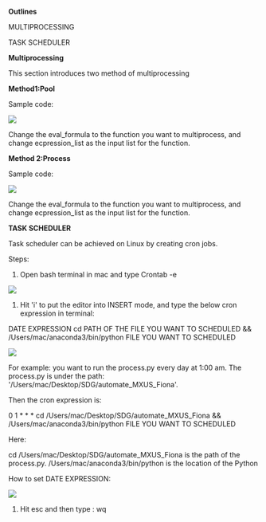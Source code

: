 **Outlines**

MULTIPROCESSING

TASK SCHEDULER

**Multiprocessing**

This section introduces two method of multiprocessing

**Method1:Pool**

Sample code:

![](RackMultipart20210129-4-1gn3qlp_html_29a43618816999c8.png)

Change the eval\_formula to the function you want to multiprocess, and change ecpression\_list as the input list for the function.

**Method 2:Process**

Sample code:

![](RackMultipart20210129-4-1gn3qlp_html_6d6bd98c6d6b431f.png)

Change the eval\_formula to the function you want to multiprocess, and change ecpression\_list as the input list for the function.

**TASK SCHEDULER**

Task scheduler can be achieved on Linux by creating cron jobs.

Steps:

1. Open bash terminal in mac and type Crontab -e

![](RackMultipart20210129-4-1gn3qlp_html_d2068d448f62b6ec.png)

1. Hit &#39;i&#39; to put the editor into INSERT mode, and type the below cron expression in terminal:

DATE EXPRESSION cd PATH OF THE FILE YOU WANT TO SCHEDULED &amp;&amp; /Users/mac/anaconda3/bin/python FILE YOU WANT TO SCHEDULED

![](RackMultipart20210129-4-1gn3qlp_html_8378d86ae4f278c1.png)

For example: you want to run the process.py every day at 1:00 am. The process.py is under the path: &#39;/Users/mac/Desktop/SDG/automate\_MXUS\_Fiona&#39;.

Then the cron expression is:

0 1 \* \* \* cd /Users/mac/Desktop/SDG/automate\_MXUS\_Fiona &amp;&amp; /Users/mac/anaconda3/bin/python FILE YOU WANT TO SCHEDULED

Here:

cd /Users/mac/Desktop/SDG/automate\_MXUS\_Fiona is the path of the process.py. /Users/mac/anaconda3/bin/python is the location of the Python

How to set DATE EXPRESSION:

![](RackMultipart20210129-4-1gn3qlp_html_7a9ce7d8ef9def7c.png)

1. Hit esc and then type : wq
